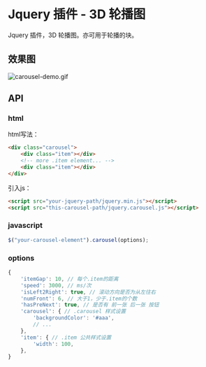 # Jquery 插件 - 3D 轮播图

Jquery 插件，3D 轮播图。亦可用于轮播的块。

## 效果图

![carousel-demo.gif](./carousel-demo.gif)

## API

### html

html写法：

```html
<div class="carousel">
	<div class="item"></div>
	<!-- more .item element... -->
	<div class="item"></div>
</div>
```

引入js：

```html
<script src="your-jquery-path/jquery.min.js"></script>
<script src="this-carousel-path/jquery.carousel.js"></script>
```

### javascript

```js
$("your-carousel-element").carousel(options);
```

### options

```js
{
	'itemGap': 10, // 每个.item的距离
	'speed': 3000, // ms/次
	'isLeft2Right': true, // 滚动方向是否为从左往右
	'numFront': 6, // 大于1，少于.item的个数
	'hasPreNext': true, // 是否有 前一张 后一张 按钮
	'carousel': { // .carousel 样式设置
		'backgroundColor': '#aaa',
		// ...	
	},
	'item': { // .item 公共样式设置
		'width': 100,
	},
}
```
